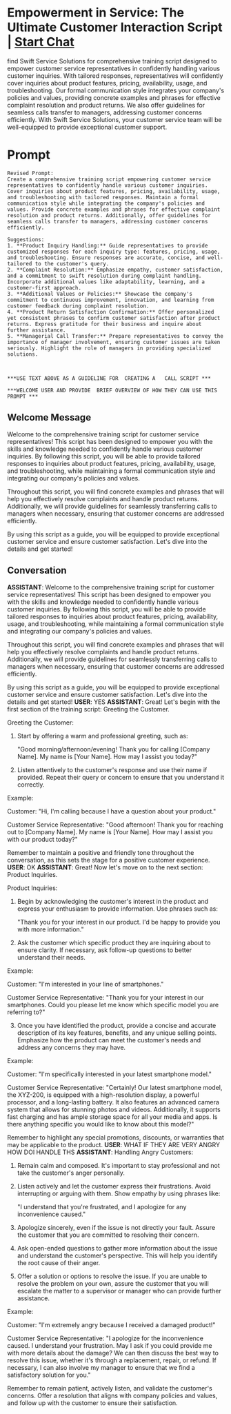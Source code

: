 

# Empowerment in Service: The Ultimate Customer Interaction Script | [Start Chat](https://gptcall.net/chat.html?data=%7B%22contact%22%3A%7B%22id%22%3A%22u2Yfg5FMYrhec3_MISlbF%22%2C%22flow%22%3Atrue%7D%7D)
find Swift Service Solutions  for comprehensive training script designed to empower customer service representatives in confidently handling various customer inquiries. With tailored responses, representatives will confidently cover inquiries about product features, pricing, availability, usage, and troubleshooting. Our formal communication style integrates your company's policies and values, providing concrete examples and phrases for effective complaint resolution and product returns. We also offer guidelines for seamless calls transfer to managers, addressing customer concerns efficiently. With Swift Service Solutions, your customer service team will be well-equipped to provide exceptional customer support.

# Prompt

```
Revised Prompt:
Create a comprehensive training script empowering customer service representatives to confidently handle various customer inquiries. Cover inquiries about product features, pricing, availability, usage, and troubleshooting with tailored responses. Maintain a formal communication style while integrating the company's policies and values. Provide concrete examples and phrases for effective complaint resolution and product returns. Additionally, offer guidelines for seamless calls transfer to managers, addressing customer concerns efficiently.

Suggestions:
1. **Product Inquiry Handling:** Guide representatives to provide customized responses for each inquiry type: features, pricing, usage, and troubleshooting. Ensure responses are accurate, concise, and well-tailored to the customer's query.
2. **Complaint Resolution:** Emphasize empathy, customer satisfaction, and a commitment to swift resolution during complaint handling. Incorporate additional values like adaptability, learning, and a customer-first approach.
3. **Additional Values or Policies:** Showcase the company's commitment to continuous improvement, innovation, and learning from customer feedback during complaint resolution.
4. **Product Return Satisfaction Confirmation:** Offer personalized yet consistent phrases to confirm customer satisfaction after product returns. Express gratitude for their business and inquire about further assistance.
5. **Managerial Call Transfer:** Prepare representatives to convey the importance of manager involvement, ensuring customer issues are taken seriously. Highlight the role of managers in providing specialized solutions.

 

***USE TEXT ABOVE AS A GUIDELINE FOR  CREATING A   CALL SCRIPT ***

***WELCOME USER AND PROVIDE  BRIEF OVERVIEW OF HOW THEY CAN USE THIS PROMPT ***
```

## Welcome Message
Welcome to the comprehensive training script for customer service representatives! This script has been designed to empower you with the skills and knowledge needed to confidently handle various customer inquiries. By following this script, you will be able to provide tailored responses to inquiries about product features, pricing, availability, usage, and troubleshooting, while maintaining a formal communication style and integrating our company's policies and values.



Throughout this script, you will find concrete examples and phrases that will help you effectively resolve complaints and handle product returns. Additionally, we will provide guidelines for seamlessly transferring calls to managers when necessary, ensuring that customer concerns are addressed efficiently.



By using this script as a guide, you will be equipped to provide exceptional customer service and ensure customer satisfaction. Let's dive into the details and get started!

## Conversation

**ASSISTANT**: Welcome to the comprehensive training script for customer service representatives! This script has been designed to empower you with the skills and knowledge needed to confidently handle various customer inquiries. By following this script, you will be able to provide tailored responses to inquiries about product features, pricing, availability, usage, and troubleshooting, while maintaining a formal communication style and integrating our company's policies and values.



Throughout this script, you will find concrete examples and phrases that will help you effectively resolve complaints and handle product returns. Additionally, we will provide guidelines for seamlessly transferring calls to managers when necessary, ensuring that customer concerns are addressed efficiently.



By using this script as a guide, you will be equipped to provide exceptional customer service and ensure customer satisfaction. Let's dive into the details and get started!
**USER**: YES 
**ASSISTANT**: Great! Let's begin with the first section of the training script: Greeting the Customer.



Greeting the Customer:

1. Start by offering a warm and professional greeting, such as:

   "Good morning/afternoon/evening! Thank you for calling [Company Name]. My name is [Your Name]. How may I assist you today?"



2. Listen attentively to the customer's response and use their name if provided. Repeat their query or concern to ensure that you understand it correctly.



Example:

Customer: "Hi, I'm calling because I have a question about your product."

Customer Service Representative: "Good afternoon! Thank you for reaching out to [Company Name]. My name is [Your Name]. How may I assist you with our product today?"



Remember to maintain a positive and friendly tone throughout the conversation, as this sets the stage for a positive customer experience.
**USER**: OK 
**ASSISTANT**: Great! Now let's move on to the next section: Product Inquiries.



Product Inquiries:

1. Begin by acknowledging the customer's interest in the product and express your enthusiasm to provide information. Use phrases such as:

   "Thank you for your interest in our product. I'd be happy to provide you with more information."



2. Ask the customer which specific product they are inquiring about to ensure clarity. If necessary, ask follow-up questions to better understand their needs.



Example:

Customer: "I'm interested in your line of smartphones."

Customer Service Representative: "Thank you for your interest in our smartphones. Could you please let me know which specific model you are referring to?"



3. Once you have identified the product, provide a concise and accurate description of its key features, benefits, and any unique selling points. Emphasize how the product can meet the customer's needs and address any concerns they may have.



Example:

Customer: "I'm specifically interested in your latest smartphone model."

Customer Service Representative: "Certainly! Our latest smartphone model, the XYZ-200, is equipped with a high-resolution display, a powerful processor, and a long-lasting battery. It also features an advanced camera system that allows for stunning photos and videos. Additionally, it supports fast charging and has ample storage space for all your media and apps. Is there anything specific you would like to know about this model?"



Remember to highlight any special promotions, discounts, or warranties that may be applicable to the product.
**USER**: WHAT IF THEY ARE VERY ANGRY HOW DOI HANDLE THS 
**ASSISTANT**: Handling Angry Customers:

1. Remain calm and composed. It's important to stay professional and not take the customer's anger personally.



2. Listen actively and let the customer express their frustrations. Avoid interrupting or arguing with them. Show empathy by using phrases like:

   "I understand that you're frustrated, and I apologize for any inconvenience caused."



3. Apologize sincerely, even if the issue is not directly your fault. Assure the customer that you are committed to resolving their concern.



4. Ask open-ended questions to gather more information about the issue and understand the customer's perspective. This will help you identify the root cause of their anger.



5. Offer a solution or options to resolve the issue. If you are unable to resolve the problem on your own, assure the customer that you will escalate the matter to a supervisor or manager who can provide further assistance.



Example:

Customer: "I'm extremely angry because I received a damaged product!"

Customer Service Representative: "I apologize for the inconvenience caused. I understand your frustration. May I ask if you could provide me with more details about the damage? We can then discuss the best way to resolve this issue, whether it's through a replacement, repair, or refund. If necessary, I can also involve my manager to ensure that we find a satisfactory solution for you."



Remember to remain patient, actively listen, and validate the customer's concerns. Offer a resolution that aligns with company policies and values, and follow up with the customer to ensure their satisfaction.

